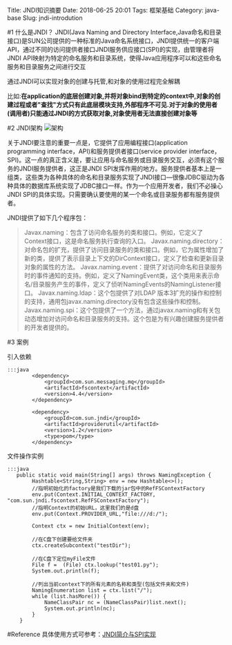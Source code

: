 Title: JNDI知识摘要
Date: 2018-06-25 20:01
Tags: 框架基础
Category: java-base
Slug: jndi-introdution



#1  什么是JNDI？
JNDI(Java Naming and Directory Interface,Java命名和目录接口)是SUN公司提供的一种标准的Java命名系统接口，JNDI提供统一的客户端API，通过不同的访问提供者接口JNDI服务供应接口(SPI)的实现，由管理者将JNDI API映射为特定的命名服务和目录系统，使得Java应用程序可以和这些命名服务和目录服务之间进行交互

通过JNDI可以实现对象的创建与托管,和对象的使用过程完全解耦

 比如:**在application的底层创建对象,并将对象bind到特定的context中,对象的创建过程或者"查找"方式只有此底层模块支持,外部程序不可见.对于对象的使用者(调用者)只能通过JNDI的方式获取对象,对象使用者无法直接创建对象等**

#2 JNDI架构
![架构](https://upload-images.jianshu.io/upload_images/10175660-e3cc6625588ad25d.png?imageMogr2/auto-orient/strip%7CimageView2/2/w/1240)

关于JNDI要注意的重要一点是，它提供了应用编程接口(application programming interface，API)和服务提供者接口(service provider interface，SPI)。这一点的真正含义是，要让应用与命名服务或目录服务交互，必须有这个服务的JNDI服务提供者，这正是JNDI SPI发挥作用的地方。服务提供者基本上是一组类，这些类为各种具体的命名和目录服务实现了JNDI接口—很像JDBC驱动为各种具体的数据库系统实现了JDBC接口一样。作为一个应用开发者，我们不必操心JNDI SPI的具体实现。只需要确认要使用的某一个命名或目录服务都有服务提供者。

JNDI提供了如下几个程序包：
>Javax.naming：包含了访问命名服务的类和接口。例如，它定义了Context接口，这是命名服务执行查询的入口。
Javax.naming.directory：对命名包的扩充，提供了访问目录服务的类和接口。例如，它为属性增加了新的类，提供了表示目录上下文的DirContext接口，定义了检查和更新目录对象的属性的方法。
Javax.naming.event：提供了对访问命名和目录服务时的事件通知的支持。例如，定义了NamingEvent类，这个类用来表示命名/目录服务产生的事件，定义了侦听NamingEvents的NamingListener接口。
Javax.naming.ldap：这个包提供了对LDAP 版本3扩充的操作和控制的支持，通用包javax.naming.directory没有包含这些操作和控制。
Javax.naming.spi：这个包提供了一个方法，通过javax.naming和有关包动态增加对访问命名和目录服务的支持。这个包是为有兴趣创建服务提供者的开发者提供的。

#3 案例

引入依赖
```
:::java
        <dependency>
            <groupId>com.sun.messaging.mq</groupId>
            <artifactId>fscontext</artifactId>
            <version>4.4</version>
        </dependency>

        <dependency>
            <groupId>com.sun.jndi</groupId>
            <artifactId>providerutil</artifactId>
            <version>1.2</version>
            <type>pom</type>
        </dependency>
```
文件操作实例
```
:::java
   public static void main(String[] args) throws NamingException {
        Hashtable<String,String> env = new Hashtable<>();
        //指明初始化的factory是我们下载的jar包中的RefFSContextFactory
        env.put(Context.INITIAL_CONTEXT_FACTORY, "com.sun.jndi.fscontext.RefFSContextFactory");
        //指明Context的初始URL，这里我们的是d盘
        env.put(Context.PROVIDER_URL,"file:///d:/");

        Context ctx = new InitialContext(env);

        //在C盘下创建要给文件夹
        ctx.createSubcontext("testDir");

        //在C盘下定位myFile文件
        File f =  (File) ctx.lookup("test01.py");
        System.out.println(f);

        //列出当前context下的所有元素的名称和类型(包括文件夹和文件)
        NamingEnumeration list = ctx.list("/");
        while (list.hasMore()) {
            NameClassPair nc = (NameClassPair)list.next();
            System.out.println(nc);
        }
    }
```

#Reference
具体使用方式可参考：[JNDI简介与SPI实现](http://shift-alt-ctrl.iteye.com/blog/1971329)
